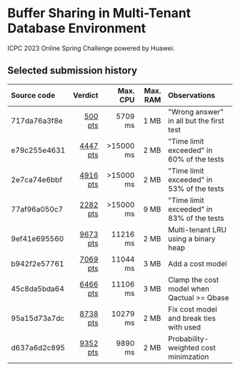 # Buffer Sharing in Multi-Tenant Database Environment

ICPC 2023 Online Spring Challenge powered by Huawei.

## Selected submission history

| Source code | Verdict | Max. CPU | Max. RAM | Observations |
|:--- | ---:| ---:| ---:|:--- |
| 717da76a3f8e |  [500 pts][202281228] |   5709 ms | 1 MB | "Wrong answer" in all but the first test |
| e79c255e4631 | [4447 pts][202299987] | >15000 ms | 2 MB | "Time limit exceeded" in 60% of the tests |
| 2e7ca74e6bbf | [4916 pts][202302355] | >15000 ms | 2 MB | "Time limit exceeded" in 53% of the tests |
| 77af96a050c7 | [2282 pts][202306609] | >15000 ms | 9 MB | "Time limit exceeded" in 83% of the tests |
| 9ef41e695560 | [9673 pts][202337971] |  11216 ms | 2 MB | Multi-tenant LRU using a binary heap |
| b942f2e57761 | [7069 pts][202340052] |  11044 ms | 3 MB | Add a cost model |
| 45c8da5bda64 | [6466 pts][202343314] |  11106 ms | 3 MB | Clamp the cost model when Qactual >= Qbase |
| 95a15d73a7dc | [8738 pts][202349459] |  10279 ms | 2 MB | Fix cost model and break ties with used |
| d637a6d2c895 | [9352 pts][202352504] |   9890 ms | 2 MB | Probability-weighted cost minimzation |

[202281228]: https://codeforces.com/contest/1813/submission/202281228
[202299987]: https://codeforces.com/contest/1813/submission/202299987
[202302355]: https://codeforces.com/contest/1813/submission/202302355
[202306609]: https://codeforces.com/contest/1813/submission/202306609
[202337971]: https://codeforces.com/contest/1813/submission/202337971
[202340052]: https://codeforces.com/contest/1813/submission/202340052
[202343314]: https://codeforces.com/contest/1813/submission/202343314
[202349459]: https://codeforces.com/contest/1813/submission/202349459
[202352504]: https://codeforces.com/contest/1813/submission/202352504
